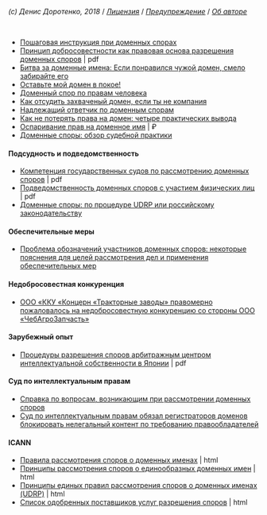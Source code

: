 *(c) Денис Доротенко, 2018* / *[Лицензия](https://github.com/xCounsel/kardamon/blob/master/Russian/LICENSE.md)* / *[Предупреждение](https://github.com/xCounsel/kardamon/blob/master/Russian/DISCLAIMER.md)* / *[Об авторе](http://dorotenko.pro/about/)*

<br/>


* [Пошаговая инструкция при доменных спорах](https://cctld.ru/ru/activities/faq/disputs/instruction.php)
* [Принцип добросовестности как правовая основа разрешения доменных споров](https://cyberleninka.ru/article/v/printsip-dobrosovestnosti-kak-pravovaya-osnova-razresheniya-domennyh-sporov) | pdf
* [Битва за доменные имена: Если понравился чужой домен, смело забирайте его ](https://vc.ru/ad/13022-cliff-2)
* [Оставьте мой домен в покое!](http://www.ju-ris.ru/blog/2016/04/22/ostavte-mojj-domen-v-pokoe/)
* [Доменный спор по правам человека](https://www.rbc.ru/newspaper/2014/01/16/56bfa97f9a7947299f72d71e)
* [Как отсудить захваченый домен, если ты не компания](https://habr.com/post/265239/)
* [Надлежащий ответчик по доменным спорам](https://bardov.legal/faq/nadlezhashchiy-otvetchik-po-domennym-sporam)
* [Как не потерять права на домен: четыре практических вывода](https://rb.ru/opinion/pravo-na-domen/)
* [Оспаривание прав на доменное имя](https://www.law.ru/question/36526-osparivanie-prav-na-domennoe-imya) | ₽
* [Доменные споры: обзор судебной практики](https://lezhnev.org/publikacii/domennye-spory)

#### Подсудность и подведомственность
* [Компетенция государственных судов по рассмотрению доменных споров](https://cyberleninka.ru/article/v/kompetentsiya-gosudarstvennyh-sudov-po-rassmotreniyu-domennyh-sporov) | pdf
* [Подведомственность доменных споров с участием физических лиц](https://cyberleninka.ru/article/v/podvedomstvennost-domennyh-sporov-s-uchastiem-fizicheskih-lits) | pdf
* [Доменные споры: по процедуре UDRP или российскому законодательству](http://rapsinews.ru/legislation_publication/20120723/263884805.html)

#### Обеспечительные меры
* [Проблема обозначений участников доменных споров: некоторые пояснения для целей рассмотрения дел и применения обеспечительных мер](http://ipcmagazine.ru/legal-issues/the-problem-domain-disputes-designations-participants-some-explanations-for-the-purpose-of-consideration-of-cases-and-the-use-of-interim-measures)

#### Недобросовестная конкуренция
* [ООО «ККУ «Концерн «Тракторные заводы» правомерно пожаловалось на недобросовестную конкуренцию со стороны ООО «ЧебАгроЗапчасть»](http://chuvashia.fas.gov.ru/news/11925)


#### Зарубежный опыт

* [Процедуры разрешения споров арбитражным центром интеллектуальной собственности в Японии](https://cyberleninka.ru/article/v/protsedury-razresheniya-sporov-arbitrazhnym-tsentrom-intellektualnoy-sobstvennosti-yaponii) | pdf

#### Суд по интеллектуальным правам

* [Справка по вопросам, возникающим при рассмотрении доменных споров](http://ipcmagazine.ru/official-cronicle/the-questions-that-arise-when-considering-domain-disputes)
* [Суд по интеллектуальным правам обязал регистраторов доменов блокировать нелегальный контент по требованию правообладателей
](http://www.lidings.com/ru/legalupdates2?id=378)

#### ICANN
* [Правила рассмотрения споров о доменных именах](https://www.icann.org/resources/pages/dndr-2012-02-25-ru) | html
* [Принципы рассмотрения споров о единообразных доменных имен](https://www.icann.org/resources/pages/policy-2012-02-25-ru) | html
* [Принципы единых правил рассмотрения споров о доменных именах (UDRP)](https://www.icann.org/resources/pages/udrp-rules-2015-03-12-ru) | html
* [Список одобренных поставщиков услуг разрешения споров](https://www.icann.org/resources/pages/providers-2012-02-25-ru) | html

